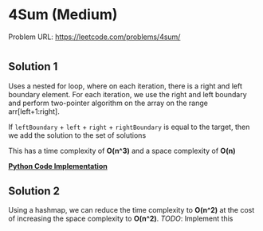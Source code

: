 # 4Sum (Medium)

Problem URL: https://leetcode.com/problems/4sum/

#

## Solution 1

Uses a nested for loop, where on each iteration, there is a right and left boundary element. For each iteration, we use the right and left boundary and perform two-pointer algorithm on the array on the range arr[left+1:right].

If `leftBoundary` + `left` + `right` + `rightBoundary` is equal to the target, then we add the solution to the set of solutions

This has a time complexity of **O(n^3)** and a space complexity of **O(n)**

**[Python Code Implementation](4Sum.py)**

## Solution 2

Using a hashmap, we can reduce the time complexity to **O(n^2)** at the cost of increasing the space complexity to **O(n^2)**. *TODO*: Implement this
